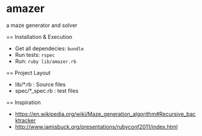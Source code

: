 # amazer
a maze generator and solver


== Installation & Execution

* Get all dependecies: `bundle`
* Run tests: `rspec`
* Run: `ruby lib/amazer.rb`

== Project Layout

* lib/*.rb : Source files
* spec/*_spec.rb : test files


== Inspiration

- https://en.wikipedia.org/wiki/Maze_generation_algorithm#Recursive_backtracker
- http://www.jamisbuck.org/presentations/rubyconf2011/index.html
